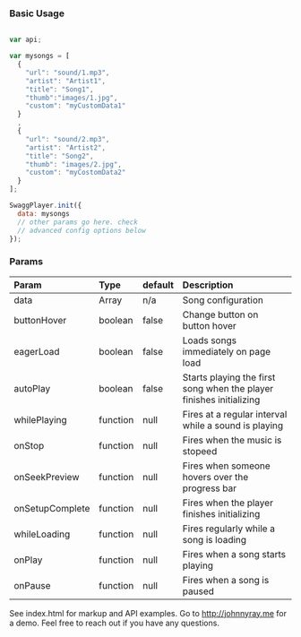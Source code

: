 ### Basic Usage
```javascript

var api;

var mysongs = [
  {
    "url": "sound/1.mp3",
    "artist": "Artist1",
    "title": "Song1",
    "thumb":"images/1.jpg",
    "custom": "myCustomData1"
  }
  ,
  {
    "url": "sound/2.mp3",
    "artist": "Artist2",
    "title": "Song2",
    "thumb": "images/2.jpg",
    "custom": "myCostomData2"
  }
];

SwaggPlayer.init({
  data: mysongs
  // other params go here. check
  // advanced config options below
});

```
### Params

| **Param**     | **Type**         | **default**     | **Description** |
| :------------ | :--------------  | :-------------- | :-------------- |
| data          | Array            | n/a            | Song configuration |
| buttonHover   | boolean          | false          | Change button on button hover
| eagerLoad     | boolean          | false          | Loads songs immediately on page load |
| autoPlay      | boolean          | false          | Starts playing the first song when the player finishes initializing |
| whilePlaying  | function         | null           | Fires at a regular interval while a sound is playing |
| onStop        | function         | null           | Fires when the music is stopeed |
| onSeekPreview | function         | null           | Fires when someone hovers over the progress bar |
| onSetupComplete | function       | null           | Fires when the player finishes initializing |
| whileLoading  | function         | null           | Fires regularly while a song is loading |
| onPlay        | function         | null           | Fires when a song starts playing |
| onPause       | function         | null           | Fires when a song is paused |

See index.html for markup and API examples.
Go to http://johnnyray.me for a demo. Feel free to reach out if you have any questions.



